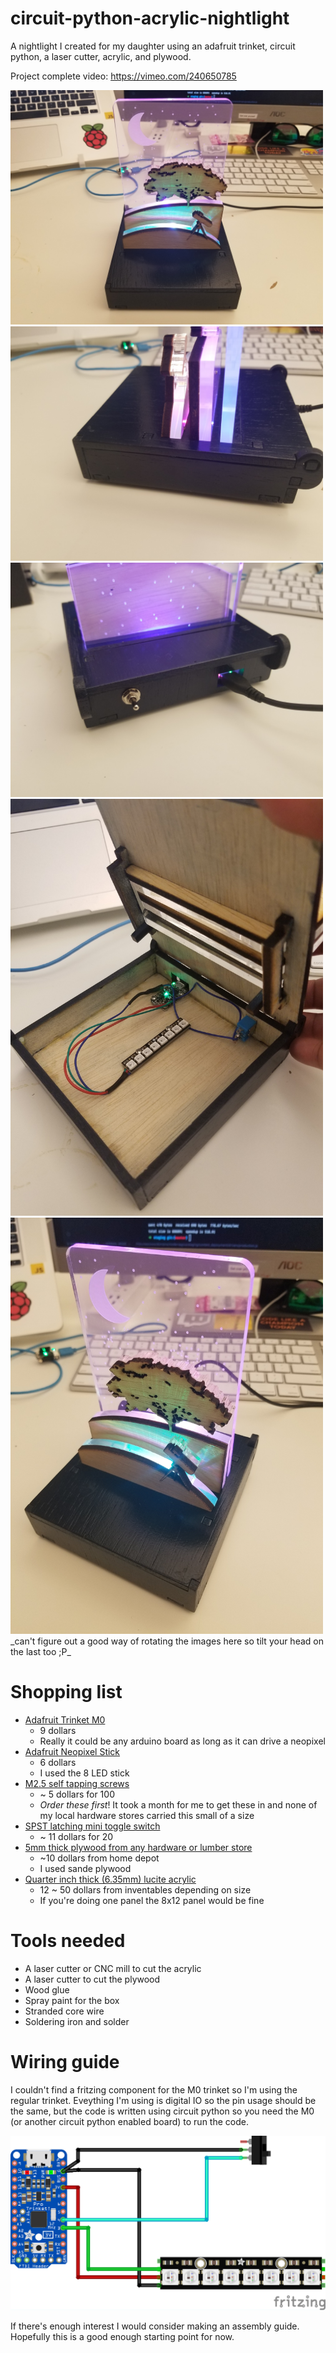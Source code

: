 # circuit-python-acrylic-nightlight
A nightlight I created for my daughter using an adafruit trinket, circuit python, a laser cutter, acrylic, and plywood.


Project complete video: https://vimeo.com/240650785

<img src="readme_attachments/front.jpg" width="500">
<img src="readme_attachments/box-side.jpg" width="500">
<img src="readme_attachments/box-back.jpg" width="500">
<img src="readme_attachments/wiring.jpg" class="rotate" width="500">
<img src="readme_attachments/isometric.jpg" class="rotate" width="500">
_can't figure out a good way of rotating the images here so tilt your head on the last too ;P_

# Shopping list
- [Adafruit Trinket M0](https://www.adafruit.com/product/3500)
    - 9 dollars
    - Really it could be any arduino board as long as it can drive a neopixel
- [Adafruit Neopixel Stick](https://www.adafruit.com/product/1426)
    - 6 dollars
    - I used the 8 LED stick
- [M2.5 self tapping screws](https://www.amazon.com/gp/product/B071DWY1Z5/ref=oh_aui_detailpage_o02_s00?ie=UTF8&psc=1)
    - ~ 5 dollars for 100
    - _Order these first_! It took a month for me to get these in and none of my local hardware stores carried this small of a size
- [SPST latching mini toggle switch](https://www.amazon.com/gp/product/B01JU6KBH6/ref=oh_aui_detailpage_o06_s00?ie=UTF8&psc=1)
    - ~ 11 dollars for 20
- [5mm thick plywood from any hardware or lumber store](https://www.homedepot.com/p/Sanded-Plywood-Common-5-2-mm-x-2-ft-x-4-ft-Actual-0-205-in-x-23-75-in-x-47-75-in-1511004/202088924)
    - ~10 dollars from home depot
    - I used sande plywood
- [Quarter inch thick (6.35mm) lucite acrylic](https://www.inventables.com/technologies/lucite-light-guide-acrylic-sheet)
    - 12 ~ 50 dollars from inventables depending on size
    - If you're doing one panel the 8x12 panel would be fine

# Tools needed
- A laser cutter or CNC mill to cut the acrylic
- A laser cutter to cut the plywood
- Wood glue
- Spray paint for the box
- Stranded core wire
- Soldering iron and solder

# Wiring guide
I couldn't find a fritzing component for the M0 trinket so I'm using the regular trinket. Eveything I'm using is digital IO so the pin usage should be the same, but the code is written using circuit python so you need the M0 (or another circuit python enabled board) to run the code.

<img src="readme_attachments/Wiring_bb.png">


If there's enough interest I would consider making an assembly guide. Hopefully this is a good enough starting point for now.